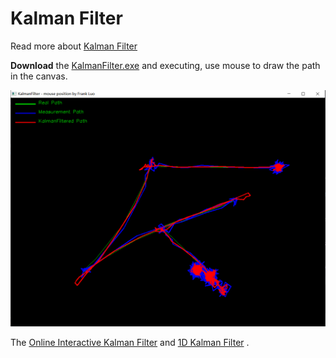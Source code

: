 
# Kalman Filter



Read more about [Kalman Filter](http://www.longluo.me/blog/2023/04/29/Kalman-Filter/)



**Download** the [KalmanFilter.exe](https://github.com/longluo/Publish/blob/master/Kalman/KalmanFilter.exe) and executing, use mouse to draw the path in the canvas.



![Kalman Filter](./kalmanfilter_window.png)



The [Online Interactive Kalman Filter](http://www.longluo.me/projects/kalman2D/)  and [1D Kalman Filter](http://www.longluo.me/projects/kalman/) .

